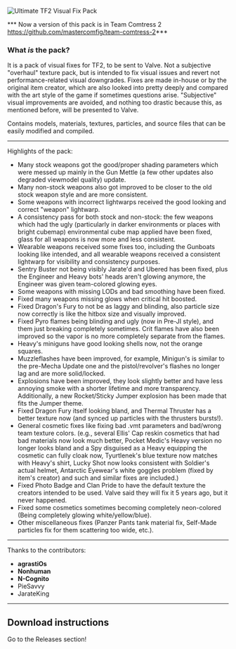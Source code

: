 ![Ultimate TF2 Visual Fix Pack](https://repository-images.githubusercontent.com/137119799/07c36100-c67c-11e9-8e64-0a7d96c86704)

*** Now a version of this pack is in Team Comtress 2 https://github.com/mastercomfig/team-comtress-2***

### What *is* the pack?

It is a pack of visual fixes for TF2, to be sent to Valve. Not a subjective "overhaul" texture pack, but is intended to fix visual issues and revert not performance-related visual downgrades. Fixes are made in-house or by the original item creator, which are also looked into pretty deeply and compared with the art style of the game if sometimes questions arise. "Subjective" visual improvements are avoided, and nothing too drastic because this, as mentioned before, will be presented to Valve.

Contains models, materials, textures, particles, and source files that can be easily modified and compiled.

---

Highlights of the pack:

* Many stock weapons got the good/proper shading parameters which were messed up mainly in the Gun Mettle (a few other updates also degraded viewmodel quality) update.
* Many non-stock weapons also got improved to be closer to the old stock weapon style and are more consistent.
* Some weapons with incorrect lightwarps received the good looking and correct "weapon" lightwarp.
* A consistency pass for both stock and non-stock: the few weapons which had the ugly (particularly in darker environments or places with bright cubemap) environmental cube map applied have been fixed, glass for all weapons is now more and less consistent.
* Wearable weapons received some fixes too, including the Gunboats looking like intended, and all wearable weapons received a consistent lightwarp for visibility and consistency purposes.
* Sentry Buster not being visibly Jarate'd and Ubered has been fixed, plus the Engineer and Heavy bots' heads aren't glowing anymore, the Engineer was given team-colored glowing eyes.
* Some weapons with missing LODs and bad smoothing have been fixed.
* Fixed many weapons missing glows when critical hit boosted.
* Fixed Dragon's Fury to not be as laggy and blinding, also particle size now correctly is like the hitbox size and visually improved.
* Fixed Pyro flames being blinding and ugly (now in Pre-JI style), and them just breaking completely sometimes. Crit flames have also been improved so the vapor is no more completely separate from the flames.
* Heavy's miniguns have good looking shells now, not the orange squares.
* Muzzleflashes have been improved, for example, Minigun's is similar to the pre-Mecha Update one and the pistol/revolver's flashes no longer lag and are more solid/locked.
* Explosions have been improved, they look slightly better and have less annoying smoke with a shorter lifetime and more transparency. Additionally, a new Rocket/Sticky Jumper explosion has been made that fits the Jumper theme.
* Fixed Dragon Fury itself looking bland, and Thermal Thruster has a better texture now (and synced up particles with the thrusters bursts!).
* General cosmetic fixes like fixing bad .vmt parameters and bad/wrong team texture colors. (e.g., several Ellis' Cap reskin cosmetics that had bad materials now look much better, Pocket Medic's Heavy version no longer looks bland and a Spy disguised as a Heavy equipping the cosmetic can fully cloak now, Tyurtlenek's blue texture now matches with Heavy's shirt, Lucky Shot now looks consistent with Soldier's actual helmet, Antarctic Eyewear's white goggles problem (fixed by item's creator) and such and similar fixes are included.)
* Fixed Photo Badge and Clan Pride to have the default texture the creators intended to be used. Valve said they will fix it 5 years ago, but it never happened.
* Fixed some cosmetics sometimes becoming completely neon-colored (Being completely glowing white/yellow/blue).
* Other miscellaneous fixes (Panzer Pants tank material fix, Self-Made particles fix for them scattering too wide, etc.).

---

Thanks to the contributors:

* **agrastiOs**
* **Nonhuman**
* **N-Cognito**
* PieSavvy
* JarateKing

---

## Download instructions
Go to the Releases section!
